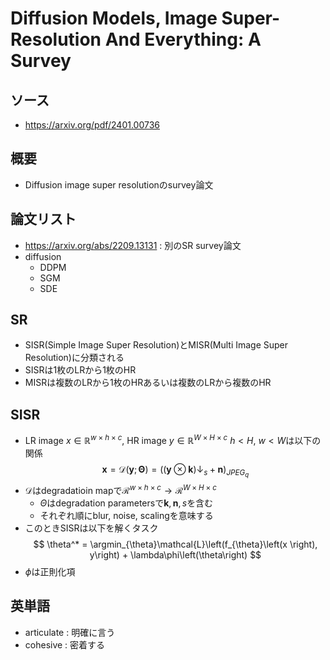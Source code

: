 # Diffusion Models, Image Super-Resolution And Everything: A Survey

## ソース
- https://arxiv.org/pdf/2401.00736

## 概要
- Diffusion image super resolutionのsurvey論文

## 論文リスト
- https://arxiv.org/abs/2209.13131 : 別のSR survey論文
- diffusion
  - DDPM
  - SGM
  - SDE

## SR
- SISR(Simple Image Super Resolution)とMISR(Multi Image Super Resolution)に分類される
- SISRは1枚のLRから1枚のHR
- MISRは複数のLRから1枚のHRあるいは複数のLRから複数のHR

## SISR
- LR image $x \in \mathbb{R}^{w \times h \times c}$, HR image $y \in \mathbb{R}^{W \times H \times c} \ h < H, \ w < W$は以下の関係
$$
\mathbf{x} = \mathcal{D}\left(\mathbf{y}; \mathbf{\Theta}\right) = \left(\left(\mathbf{y}\otimes \mathbf{k}\right)\downarrow_s + \mathbf{n}\right)_{JPEG_q}
$$
- $\mathcal{D}$はdegradatioin mapで$\mathcal{R}^{w \times h \times c} \to \mathcal{R}^{W \times H \times c}$
  - $\Theta$はdegradation parametersで$\mathbf{k}, \mathbf{n}, s$を含む
  - それぞれ順にblur, noise, scalingを意味する
- このときSISRは以下を解くタスク
$$
\theta^* = \argmin_{\theta}\mathcal{L}\left(f_{\theta}\left(x \right), y\right) + \lambda\phi\left(\theta\right)
$$
- $\phi$は正則化項
## 英単語
- articulate : 明確に言う
- cohesive : 密着する
